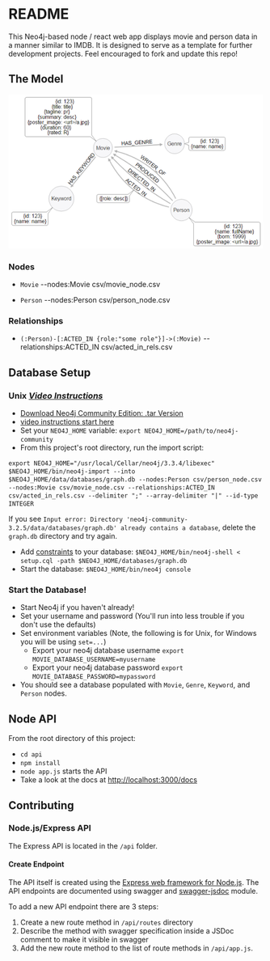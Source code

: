 # README

This Neo4j-based node / react web app displays movie and person data in a manner similar to IMDB.  It is designed to serve as a template for further development projects.  Feel encouraged to fork and update this repo!

## The Model

![image of movie model](./img/model.png)

### Nodes

* `Movie`
--nodes:Movie csv/movie_node.csv

* `Person`
--nodes:Person csv/person_node.csv

### Relationships

* `(:Person)-[:ACTED_IN {role:"some role"}]->(:Movie)`
--relationships:ACTED_IN csv/acted_in_rels.csv

## Database Setup

### Unix _[Video Instructions](https://youtu.be/O71B2KcTD6A)_

* [Download Neo4j Community Edition: .tar Version](https://neo4j.com/download/other-releases/)
* [video instructions start here](https://youtu.be/O71B2KcTD6A)
* Set your `NEO4J_HOME` variable: `export NEO4J_HOME=/path/to/neo4j-community`
* From this project's root directory, run the import script:

```
export NEO4J_HOME="/usr/local/Cellar/neo4j/3.3.4/libexec"
$NEO4J_HOME/bin/neo4j-import --into $NEO4J_HOME/data/databases/graph.db --nodes:Person csv/person_node.csv --nodes:Movie csv/movie_node.csv --relationships:ACTED_IN csv/acted_in_rels.csv --delimiter ";" --array-delimiter "|" --id-type INTEGER
```

If you see `Input error: Directory 'neo4j-community-3.2.5/data/databases/graph.db' already contains a database`, delete the `graph.db` directory and try again.

* Add [constraints](https://neo4j.com/docs/developer-manual/current/cypher/#query-constraints) to your database: `$NEO4J_HOME/bin/neo4j-shell < setup.cql -path $NEO4J_HOME/databases/graph.db`
* Start the database: `$NEO4J_HOME/bin/neo4j console`


### Start the Database!

* Start Neo4j if you haven't already!
* Set your username and password (You'll run into less trouble if you don't use the defaults)
* Set environment variables (Note, the following is for Unix, for Windows you will be using `set=...`)
  * Export your neo4j database username `export MOVIE_DATABASE_USERNAME=myusername`
  * Export your neo4j database password `export MOVIE_DATABASE_PASSWORD=mypassword`
* You should see a database populated with `Movie`, `Genre`, `Keyword`, and `Person` nodes.

## Node API

From the root directory of this project:

* `cd api`
* `npm install`
* `node app.js` starts the API
* Take a look at the docs at [http://localhost:3000/docs](http://localhost:3000/docs)



## Contributing

### Node.js/Express API

The Express API is located in the `/api` folder.

#### Create Endpoint

The API itself is created using the [Express web framework for Node.js](https://expressjs.com/). The API endpoints
are documented using swagger and [swagger-jsdoc](https://www.npmjs.com/package/swagger-jsdoc) module.

To add a new API endpoint there are 3 steps:

1. Create a new route method in `/api/routes` directory
2. Describe the method with swagger specification inside a JSDoc comment to make it visible in swagger
3. Add the new route method to the list of route methods in `/api/app.js`.
